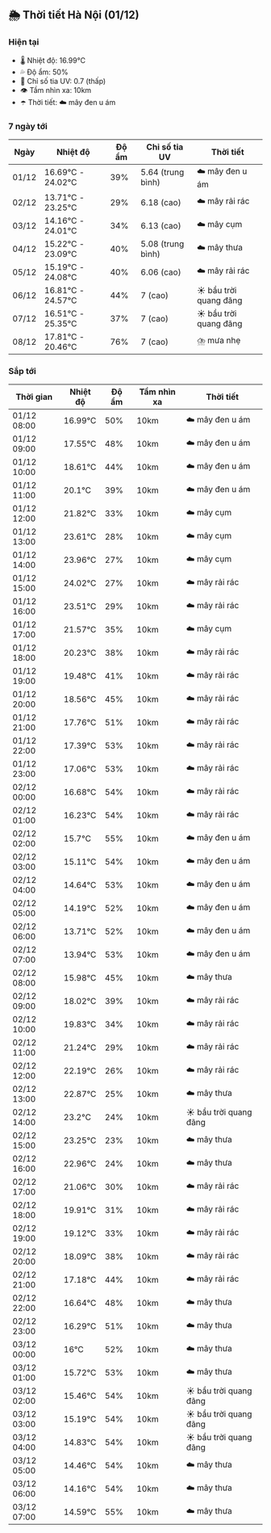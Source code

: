 ## 🌦️ Thời tiết Hà Nội (01/12)

### Hiện tại

- 🌡️ Nhiệt độ: 16.99℃
- 💦 Độ ẩm: 50%
- 🌟 Chỉ số tia UV: 0.7 (thấp)
- 👁️ Tầm nhìn xa: 10km
- ☂️ Thời tiết: ☁️ mây đen u ám

### 7 ngày tới

| Ngày | Nhiệt độ | Độ ẩm | Chỉ số tia UV | Thời tiết |
| --- | --- | --- | --- | --- |
| 01/12 | 16.69℃ - 24.02℃ | 39% | 5.64 (trung bình) | ☁️ mây đen u ám |
| 02/12 | 13.71℃ - 23.25℃ | 29% | 6.18 (cao) | ☁️ mây rải rác |
| 03/12 | 14.16℃ - 24.01℃ | 34% | 6.13 (cao) | ☁️ mây cụm |
| 04/12 | 15.22℃ - 23.09℃ | 40% | 5.08 (trung bình) | ☁️ mây thưa |
| 05/12 | 15.19℃ - 24.08℃ | 40% | 6.06 (cao) | ☁️ mây rải rác |
| 06/12 | 16.81℃ - 24.57℃ | 44% | 7 (cao) | ☀️ bầu trời quang đãng |
| 07/12 | 16.51℃ - 25.35℃ | 37% | 7 (cao) | ☀️ bầu trời quang đãng |
| 08/12 | 17.81℃ - 20.46℃ | 76% | 7 (cao) | ⛈️ mưa nhẹ |

### Sắp tới

| Thời gian | Nhiệt độ | Độ ẩm | Tầm nhìn xa | Thời tiết |
| --- | --- | --- | --- | --- |
| 01/12 08:00 | 16.99℃ | 50% | 10km | ☁️ mây đen u ám |
| 01/12 09:00 | 17.55℃ | 48% | 10km | ☁️ mây đen u ám |
| 01/12 10:00 | 18.61℃ | 44% | 10km | ☁️ mây đen u ám |
| 01/12 11:00 | 20.1℃ | 39% | 10km | ☁️ mây đen u ám |
| 01/12 12:00 | 21.82℃ | 33% | 10km | ☁️ mây cụm |
| 01/12 13:00 | 23.61℃ | 28% | 10km | ☁️ mây cụm |
| 01/12 14:00 | 23.96℃ | 27% | 10km | ☁️ mây cụm |
| 01/12 15:00 | 24.02℃ | 27% | 10km | ☁️ mây rải rác |
| 01/12 16:00 | 23.51℃ | 29% | 10km | ☁️ mây rải rác |
| 01/12 17:00 | 21.57℃ | 35% | 10km | ☁️ mây cụm |
| 01/12 18:00 | 20.23℃ | 38% | 10km | ☁️ mây rải rác |
| 01/12 19:00 | 19.48℃ | 41% | 10km | ☁️ mây rải rác |
| 01/12 20:00 | 18.56℃ | 45% | 10km | ☁️ mây rải rác |
| 01/12 21:00 | 17.76℃ | 51% | 10km | ☁️ mây rải rác |
| 01/12 22:00 | 17.39℃ | 53% | 10km | ☁️ mây rải rác |
| 01/12 23:00 | 17.06℃ | 53% | 10km | ☁️ mây rải rác |
| 02/12 00:00 | 16.68℃ | 54% | 10km | ☁️ mây rải rác |
| 02/12 01:00 | 16.23℃ | 54% | 10km | ☁️ mây rải rác |
| 02/12 02:00 | 15.7℃ | 55% | 10km | ☁️ mây đen u ám |
| 02/12 03:00 | 15.11℃ | 54% | 10km | ☁️ mây đen u ám |
| 02/12 04:00 | 14.64℃ | 53% | 10km | ☁️ mây đen u ám |
| 02/12 05:00 | 14.19℃ | 52% | 10km | ☁️ mây đen u ám |
| 02/12 06:00 | 13.71℃ | 52% | 10km | ☁️ mây đen u ám |
| 02/12 07:00 | 13.94℃ | 53% | 10km | ☁️ mây đen u ám |
| 02/12 08:00 | 15.98℃ | 45% | 10km | ☁️ mây thưa |
| 02/12 09:00 | 18.02℃ | 39% | 10km | ☁️ mây rải rác |
| 02/12 10:00 | 19.83℃ | 34% | 10km | ☁️ mây rải rác |
| 02/12 11:00 | 21.24℃ | 29% | 10km | ☁️ mây rải rác |
| 02/12 12:00 | 22.19℃ | 26% | 10km | ☁️ mây rải rác |
| 02/12 13:00 | 22.87℃ | 25% | 10km | ☁️ mây thưa |
| 02/12 14:00 | 23.2℃ | 24% | 10km | ☀️ bầu trời quang đãng |
| 02/12 15:00 | 23.25℃ | 23% | 10km | ☁️ mây thưa |
| 02/12 16:00 | 22.96℃ | 24% | 10km | ☁️ mây thưa |
| 02/12 17:00 | 21.06℃ | 30% | 10km | ☁️ mây rải rác |
| 02/12 18:00 | 19.91℃ | 31% | 10km | ☁️ mây rải rác |
| 02/12 19:00 | 19.12℃ | 33% | 10km | ☁️ mây rải rác |
| 02/12 20:00 | 18.09℃ | 38% | 10km | ☁️ mây rải rác |
| 02/12 21:00 | 17.18℃ | 44% | 10km | ☁️ mây rải rác |
| 02/12 22:00 | 16.64℃ | 48% | 10km | ☁️ mây thưa |
| 02/12 23:00 | 16.29℃ | 51% | 10km | ☁️ mây thưa |
| 03/12 00:00 | 16℃ | 52% | 10km | ☁️ mây thưa |
| 03/12 01:00 | 15.72℃ | 53% | 10km | ☁️ mây thưa |
| 03/12 02:00 | 15.46℃ | 54% | 10km | ☀️ bầu trời quang đãng |
| 03/12 03:00 | 15.19℃ | 54% | 10km | ☀️ bầu trời quang đãng |
| 03/12 04:00 | 14.83℃ | 54% | 10km | ☀️ bầu trời quang đãng |
| 03/12 05:00 | 14.46℃ | 54% | 10km | ☁️ mây thưa |
| 03/12 06:00 | 14.16℃ | 54% | 10km | ☁️ mây thưa |
| 03/12 07:00 | 14.59℃ | 55% | 10km | ☁️ mây thưa |
